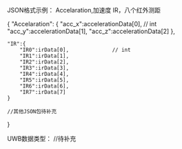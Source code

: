 JSON格式示例：
Accelaration,加速度
IR，八个红外测距


{
    "Accelaration": { 
        "acc_x":accelerationData[0],  // int
        "acc_y":accelerationData[1],
        "acc_z":accelerationData[2]
    },

    "IR":{
        "IR0":irData[0],              // int
        "IR1":irData[1],
        "IR2":irData[2],
        "IR3":irData[3],
        "IR4":irData[4],
        "IR5":irData[5],
        "IR6":irData[6],
        "IR7":irData[7]
    }

    //其他JSON包待补充
}

UWB数据类型：
//待补充
